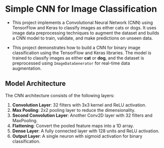 
# Simple CNN for Image Classification

* This project implements a Convolutional Neural Network (CNN) using TensorFlow and Keras to classify images as either cats or dogs. It uses image data preprocessing techniques to augment the dataset and builds a CNN model to train, validate, and make predictions on unseen data.

* This project demonstrates how to build a CNN for binary image classification using the TensorFlow and Keras libraries. The model is trained to classify images as either **cat** or **dog**, and the dataset is preprocessed using `ImageDataGenerator` for real-time data augmentation.

## Model Architecture

The CNN architecture consists of the following layers:
1. **Convolution Layer**: 32 filters with 3x3 kernel and ReLU activation.
2. **Max Pooling**: 2x2 pooling layer to reduce the dimensionality.
3. **Second Convolution Layer**: Another Conv2D layer with 32 filters and MaxPooling.
4. **Flattening**: Convert the pooled feature maps into a 1D array.
5. **Dense Layer**: A fully connected layer with 128 units and ReLU activation.
6. **Output Layer**: A single neuron with sigmoid activation for binary classification.